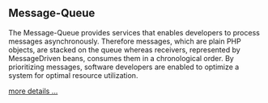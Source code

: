 ## Message-Queue

The Message-Queue provides services that enables developers to process messages asynchronously. Therefore messages, which are plain PHP objects, are stacked on the queue whereas receivers, represented by MessageDriven beans, consumes them in a chronological order. By prioritizing messages, software developers are enabled to optimize a system for optimal resource utilization.

[more details ...](<{{ "/products/features/message-queue.html" | prepend: site.baseurl }}>)